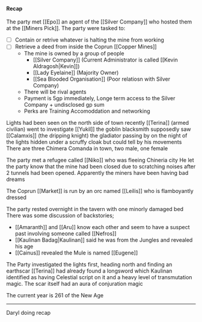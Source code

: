 #### Recap
The party met [[Epo]] an agent of the [[Silver Company]] who hosted them at the [[Miners Pick]].
The party were tasked to:
- [ ] Contain or retrive whatever is halting the mine from working
- [ ] Retrieve a deed from inside the Coprun [[Copper Mines]]
	- The mine is owned by a group of people
		- [[Silver Company]] (Current Administrator is called [[Kevin Aldragosh|Kevin]])
		- [[Lady Eyelaine]] (Majority Owner)
		- [[Sea Blooded Organisation]] (Poor relatiosn with Silver Company)
	- There will be rival agents
	- Payment is 5gp immediately, Longe term access to the Silver Company + undisclosed gp sum
	- Perks are Training Accomoddation and networking

Lights had been seen on the north side of town recently
[[Terina]] (armed civilian) went to investigate
[[Yukil]] the goblin blacksmith supposedly saw [[Calamxis]] (the dripping knight) the gladiator passing by on the night of the lights hidden under a scruffy cloak but could tell by his movements
There are three Chimera Comanda in town, two male, one female

The party met a refugee called [[Niko]] who was fleeing Chineria city
He let the party know that the mine had been closed due to scratching noises after 2 tunnels had been opened. Apparently the miners have been having bad dreams

The Coprun [[Market]] is run by an orc named [[Leilis]] who is flamboyantly dressed

The party rested overnight in the tavern with one minorly damaged bed
There was some discussion of backstories;
- [[Amaranth]] and [[Aru]] know each other and seem to have a suspect past involving someone called [[Nefros]]
- [[Kaulinan Badag|Kaulinan]] said he was from the Jungles and revealed his age
- [[Cainus]] revealed the Mule is named [[Eugene]]

The Party investigated the lights first, heading north and finding an earthscar
[[Terina]] had already found a longsword which Kaulinan identified as having Celestial script on it and a heavy level of transmutation magic. The scar itself had an aura of conjuration magic

The current year is 261 of the New Age

<hr>

Daryl doing recap



